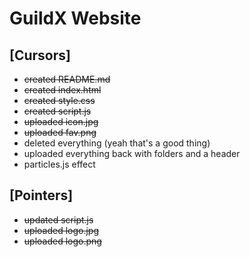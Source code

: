 # GuildX Website

## [Cursors]
- ~~created README.md~~
- ~~created index.html~~
- ~~created style.css~~
- ~~created script.js~~
- ~~uploaded icon.jpg~~
- ~~uploaded fav.png~~
- deleted everything (yeah that's a good thing)
- uploaded everything back with folders and a header
- particles.js effect

## [Pointers]
- ~~updated script.js~~
- ~~uploaded logo.jpg~~
- ~~uploaded logo.png~~
